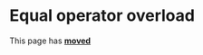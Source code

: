 # Equal operator overload

This page has [**moved**](https://lib-docs.delphidabbler.com/Fractions/0/API/TFraction-Equal)